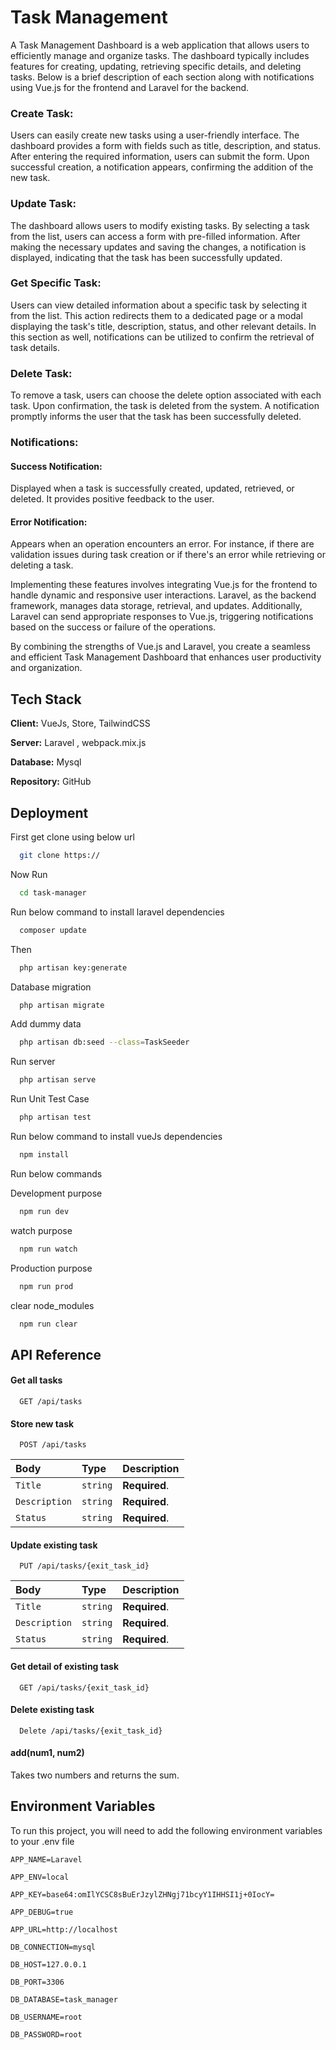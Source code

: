 
# Task Management

A Task Management Dashboard is a web application that allows users to efficiently manage and organize tasks. The dashboard typically includes features for creating, updating, retrieving specific details, and deleting tasks. Below is a brief description of each section along with notifications using Vue.js for the frontend and Laravel for the backend.

### Create Task:
Users can easily create new tasks using a user-friendly interface. The dashboard provides a form with fields such as title, description, and status. After entering the required information, users can submit the form. Upon successful creation, a notification appears, confirming the addition of the new task.

### Update Task:
The dashboard allows users to modify existing tasks. By selecting a task from the list, users can access a form with pre-filled information. After making the necessary updates and saving the changes, a notification is displayed, indicating that the task has been successfully updated.

### Get Specific Task:
Users can view detailed information about a specific task by selecting it from the list. This action redirects them to a dedicated page or a modal displaying the task's title, description, status, and other relevant details. In this section as well, notifications can be utilized to confirm the retrieval of task details.

### Delete Task:
To remove a task, users can choose the delete option associated with each task. Upon confirmation, the task is deleted from the system. A notification promptly informs the user that the task has been successfully deleted.

### Notifications:

#### Success Notification:  
Displayed when a task is successfully created, updated, retrieved, or deleted. It provides positive feedback to the user.

#### Error Notification: 
Appears when an operation encounters an error. For instance, if there are validation issues during task creation or if there's an error while retrieving or deleting a task.

Implementing these features involves integrating Vue.js for the frontend to handle dynamic and responsive user interactions. Laravel, as the backend framework, manages data storage, retrieval, and updates. Additionally, Laravel can send appropriate responses to Vue.js, triggering notifications based on the success or failure of the operations.

By combining the strengths of Vue.js and Laravel, you create a seamless and efficient Task Management Dashboard that enhances user productivity and organization.


## Tech Stack

**Client:** VueJs, Store, TailwindCSS

**Server:** Laravel , webpack.mix.js

**Database:** Mysql

**Repository:** GitHub


## Deployment

First get clone using below url

```bash
  git clone https://
```
Now Run 

```bash
  cd task-manager
```

Run below command to install laravel dependencies

```bash
  composer update
```
Then
```bash
  php artisan key:generate
```
Database migration
```bash
  php artisan migrate
```
Add dummy data
```bash
  php artisan db:seed --class=TaskSeeder
```

Run server
```bash
  php artisan serve
```

Run Unit Test Case

```bash
  php artisan test
```

Run below command to install vueJs dependencies

```bash
  npm install
```

Run below commands 

Development purpose
```bash
  npm run dev
```
watch purpose

```bash
  npm run watch
```
Production purpose
```bash
  npm run prod
```
clear node_modules
```bash
  npm run clear
```

## API Reference

#### Get all tasks

```http
  GET /api/tasks
```

#### Store new task

```http
  POST /api/tasks
```

| Body | Type     | Description                       |
| :-------- | :------- | :-------------------------------- |
| `Title`      | `string` | **Required**.|
| `Description`      | `string` | **Required**.|
| `Status`      | `string` | **Required**.|


#### Update existing task

```http
  PUT /api/tasks/{exit_task_id}
```

| Body | Type     | Description                       |
| :-------- | :------- | :-------------------------------- |
| `Title`      | `string` | **Required**.|
| `Description`      | `string` | **Required**.|
| `Status`      | `string` | **Required**.|

#### Get detail of existing task

```http
  GET /api/tasks/{exit_task_id}
```

#### Delete existing task

```http
  Delete /api/tasks/{exit_task_id}
```

#### add(num1, num2)

Takes two numbers and returns the sum.


## Environment Variables

To run this project, you will need to add the following environment variables to your .env file

`APP_NAME=Laravel`

`APP_ENV=local`

`APP_KEY=base64:omIlYCSC8sBuErJzylZHNgj71bcyY1IHHSI1j+0IocY=`

`APP_DEBUG=true`

`APP_URL=http://localhost`


`DB_CONNECTION=mysql`

`DB_HOST=127.0.0.1`

`DB_PORT=3306`

`DB_DATABASE=task_manager`

`DB_USERNAME=root`

`DB_PASSWORD=root`